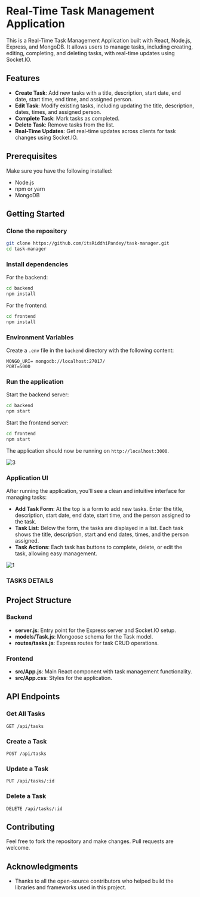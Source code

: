 # Real-Time Task Management Application

This is a Real-Time Task Management Application built with React, Node.js, Express, and MongoDB. It allows users to manage tasks, including creating, editing, completing, and deleting tasks, with real-time updates using Socket.IO.

## Features

- **Create Task**: Add new tasks with a title, description, start date, end date, start time, end time, and assigned person.
- **Edit Task**: Modify existing tasks, including updating the title, description, dates, times, and assigned person.
- **Complete Task**: Mark tasks as completed.
- **Delete Task**: Remove tasks from the list.
- **Real-Time Updates**: Get real-time updates across clients for task changes using Socket.IO.

## Prerequisites

Make sure you have the following installed:

- Node.js
- npm or yarn
- MongoDB

## Getting Started

### Clone the repository

```bash
git clone https://github.com/itsRiddhiPandey/task-manager.git
cd task-manager
```

### Install dependencies

For the backend:

```bash
cd backend
npm install
```

For the frontend:

```bash
cd frontend
npm install
```

### Environment Variables

Create a `.env` file in the `backend` directory with the following content:

```
MONGO_URI= mongodb://localhost:27017/
PORT=5000
```

### Run the application

Start the backend server:

```bash
cd backend
npm start
```

Start the frontend server:

```bash
cd frontend
npm start
```

The application should now be running on `http://localhost:3000`.

![3](https://github.com/user-attachments/assets/f0de57ac-c8eb-47f9-a6cd-9837766126d1)

### Application UI
After running the application, you'll see a clean and intuitive interface for managing tasks:
- **Add Task Form**: At the top is a form to add new tasks. Enter the title, description, start date, end date, start time, and the person assigned to the task.
- **Task List**: Below the form, the tasks are displayed in a list. Each task shows the title, description, start and end dates, times, and the person assigned.
- **Task Actions**: Each task has buttons to complete, delete, or edit the task, allowing easy management.

![1](https://github.com/user-attachments/assets/aaa3b423-8e8d-4160-b9de-da19f1b209f3)
### TASKS DETAILS 
## Project Structure

### Backend

- **server.js**: Entry point for the Express server and Socket.IO setup.
- **models/Task.js**: Mongoose schema for the Task model.
- **routes/tasks.js**: Express routes for task CRUD operations.

### Frontend

- **src/App.js**: Main React component with task management functionality.
- **src/App.css**: Styles for the application.

## API Endpoints

### Get All Tasks

```http
GET /api/tasks
```

### Create a Task

```http
POST /api/tasks
```

### Update a Task

```http
PUT /api/tasks/:id
```

### Delete a Task

```http
DELETE /api/tasks/:id
```

## Contributing

Feel free to fork the repository and make changes. Pull requests are welcome.

## Acknowledgments

- Thanks to all the open-source contributors who helped build the libraries and frameworks used in this project.
